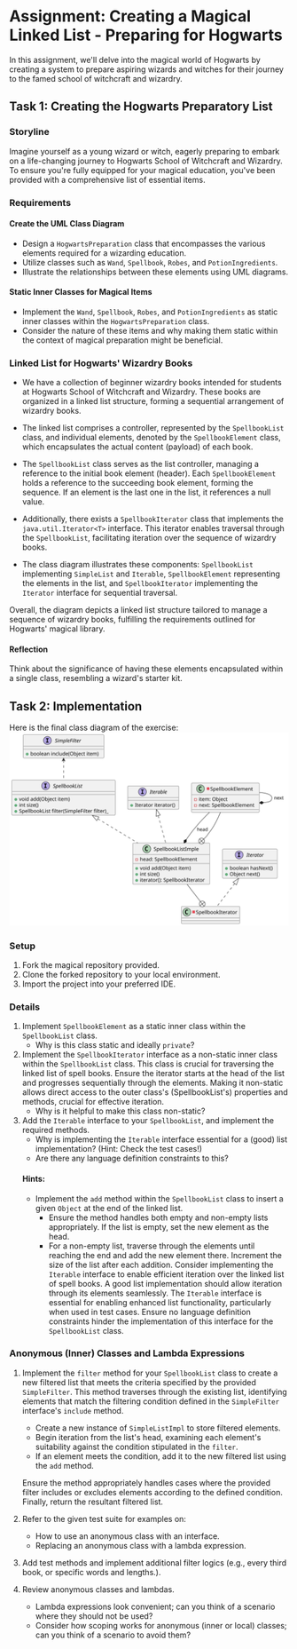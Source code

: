 # Assignment: Creating a Magical Linked List - Preparing for Hogwarts

In this assignment, we'll delve into the magical world of Hogwarts by creating a system to prepare aspiring wizards and
witches for their journey to the famed school of witchcraft and wizardry.

## Task 1: Creating the Hogwarts Preparatory List

### Storyline

Imagine yourself as a young wizard or witch, eagerly preparing to embark on a life-changing journey to Hogwarts School
of Witchcraft and Wizardry. To ensure you're fully equipped for your magical education, you've been provided with a
comprehensive list of essential items.

### Requirements

#### Create the UML Class Diagram

- Design a `HogwartsPreparation` class that encompasses the various elements required for a wizarding education.
- Utilize classes such as `Wand`, `Spellbook`, `Robes`, and `PotionIngredients`.
- Illustrate the relationships between these elements using UML diagrams.

#### Static Inner Classes for Magical Items

- Implement the `Wand`, `Spellbook`, `Robes`, and `PotionIngredients` as static inner classes within
  the `HogwartsPreparation` class.
- Consider the nature of these items and why making them static within the context of magical preparation might be
  beneficial.

### Linked List for Hogwarts' Wizardry Books

- We have a collection of beginner wizardry books intended for students at Hogwarts School of Witchcraft and Wizardry.
  These books are organized in a linked list structure, forming a sequential arrangement of wizardry books.

- The linked list comprises a controller, represented by the `SpellbookList` class, and individual elements, denoted by
  the `SpellbookElement` class, which encapsulates the actual content (payload) of each book.

- The `SpellbookList` class serves as the list controller, managing a reference to the initial book element (header).
  Each `SpellbookElement` holds a reference to the succeeding book element, forming the sequence. If an element is the
  last one in the list, it references a null value.

- Additionally, there exists a `SpellbookIterator` class that implements the `java.util.Iterator<T>` interface. This
  iterator enables traversal through the `SpellbookList`, facilitating iteration over the sequence of wizardry books.

- The class diagram illustrates these components: `SpellbookList` implementing `SimpleList`
  and `Iterable`, `SpellbookElement` representing the elements in the list, and `SpellbookIterator` implementing
  the `Iterator` interface for sequential traversal.

Overall, the diagram depicts a linked list structure tailored to manage a sequence of wizardry books, fulfilling the
requirements outlined for Hogwarts' magical library.

#### Reflection

Think about the significance of having these elements encapsulated within a single class, resembling a wizard's starter
kit.

## Task 2: Implementation

Here is the final class diagram of the exercise:
![Classes](assets/class-spec-simple-list.svg)

### Setup

1. Fork the magical repository provided.
2. Clone the forked repository to your local environment.
3. Import the project into your preferred IDE.

### Details

1. Implement `SpellbookElement` as a static inner class within the `SpellbookList` class.
    - Why is this class static and ideally `private`?
2. Implement the `SpellbookIterator` interface as a non-static inner class within the `SpellbookList` class.
   This class is crucial for traversing the linked list of spell books.
   Ensure the iterator starts at the head of the list and progresses sequentially through the elements.
   Making it non-static allows direct access to the outer class's (SpellbookList's) properties and methods, crucial for
   effective iteration.
    - Why is it helpful to make this class non-static?
3. Add the `Iterable` interface to your `SpellbookList`, and implement the required methods.
    - Why is implementing the `Iterable` interface essential for a (good) list implementation? (Hint: Check the test
      cases!)
    - Are there any language definition constraints to this?
   #### Hints:
    - Implement the `add` method within the `SpellbookList` class to insert a given `Object` at the end of the linked
      list.
        - Ensure the method handles both empty and non-empty lists appropriately. If the list is empty, set the new
          element as the head.
        - For a non-empty list, traverse through the elements until reaching the end and add the new element there.
          Increment the size of the list after each addition.
          Consider implementing the `Iterable` interface to enable efficient iteration over the linked list of spell
          books.
          A good list implementation should allow iteration through its elements seamlessly. The `Iterable` interface is
          essential for enabling enhanced list functionality, particularly when used in test cases. Ensure no language
          definition constraints hinder the implementation of this interface for the `SpellbookList` class.

### Anonymous (Inner) Classes and Lambda Expressions

1. Implement the `filter` method for your `SpellbookList` class to create a new filtered list that meets the criteria
   specified by the provided `SimpleFilter`.
   This method traverses through the existing list, identifying elements that match the filtering condition defined in
   the `SimpleFilter` interface's `include` method.
    - Create a new instance of `SimpleListImpl` to store filtered elements.
    - Begin iteration from the list's head, examining each element's suitability against the condition stipulated in
      the `filter`.
    - If an element meets the condition, add it to the new filtered list using the `add` method.

   Ensure the method appropriately handles cases where the provided filter includes or excludes elements according to
   the defined condition. Finally, return the resultant filtered list.
2. Refer to the given test suite for examples on:
    - How to use an anonymous class with an interface.
    - Replacing an anonymous class with a lambda expression.
3. Add test methods and implement additional filter logics (e.g., every third book, or specific words and lengths.).
4. Review anonymous classes and lambdas.
    - Lambda expressions look convenient; can you think of a scenario where they should not be used?
    - Consider how scoping works for anonymous (inner or local) classes; can you think of a scenario to avoid them?
